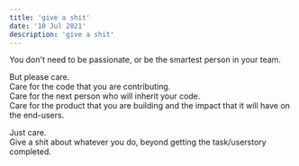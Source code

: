 ```yaml
---
title: 'give a shit'
date: '10 Jul 2021'
description: 'give a shit'
---
```

You don't need to be passionate, or be the smartest person in your team.

But please care.  <br />
Care for the code that you are contributing. <br />
Care for the next person who will inherit your code. <br />
Care for the product that you are building and the impact that it will have on the end-users.

Just care. <br />
Give a shit about whatever you do, beyond getting the task/userstory completed.